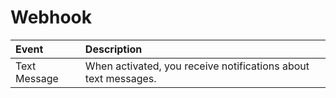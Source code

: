 # Webhook

| Event | Description |
| :--- | :--- |
| Text Message | When activated, you receive notifications about text messages. |


